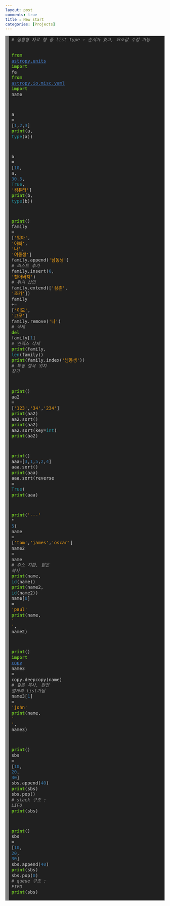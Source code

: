 ```yaml
---
layout: post
comments: true
title : New start
categories: [Projects]
---
```


<!-- HTML generated using hilite.me --><div style="background: #202020; overflow:auto;width:auto;border:solid gray;border-width:.1em .1em .1em .8em;padding:.2em .6em;"><pre style="margin: 0; line-height: 125%"><span style="color: #999999; font-style: italic"># 집합형 자료 형 중 list type : 순서가 있고, 요소값 수정 가능</span>
<span style="color: #6ab825; font-weight: bold">from</span> <span style="color: #447fcf; text-decoration: underline">astropy.units</span> <span style="color: #6ab825; font-weight: bold">import</span> <span style="color: #d0d0d0">fa</span>
<span style="color: #6ab825; font-weight: bold">from</span> <span style="color: #447fcf; text-decoration: underline">astropy.io.misc.yaml</span> <span style="color: #6ab825; font-weight: bold">import</span> <span style="color: #d0d0d0">name</span>

<span style="color: #d0d0d0">a</span> <span style="color: #d0d0d0">=</span> <span style="color: #d0d0d0">[</span><span style="color: #3677a9">1</span><span style="color: #d0d0d0">,</span><span style="color: #3677a9">2</span><span style="color: #d0d0d0">,</span><span style="color: #3677a9">3</span><span style="color: #d0d0d0">]</span>
<span style="color: #6ab825; font-weight: bold">print</span><span style="color: #d0d0d0">(a,</span> <span style="color: #24909d">type</span><span style="color: #d0d0d0">(a))</span>

<span style="color: #d0d0d0">b</span> <span style="color: #d0d0d0">=</span> <span style="color: #d0d0d0">[</span><span style="color: #3677a9">10</span><span style="color: #d0d0d0">,</span> <span style="color: #d0d0d0">a,</span> <span style="color: #3677a9">30.5</span><span style="color: #d0d0d0">,</span> <span style="color: #24909d">True</span><span style="color: #d0d0d0">,</span> <span style="color: #ed9d13">&#39;컴퓨터&#39;</span><span style="color: #d0d0d0">]</span>
<span style="color: #6ab825; font-weight: bold">print</span><span style="color: #d0d0d0">(b,</span> <span style="color: #24909d">type</span><span style="color: #d0d0d0">(b))</span>

<span style="color: #6ab825; font-weight: bold">print</span><span style="color: #d0d0d0">()</span>
<span style="color: #d0d0d0">family</span> <span style="color: #d0d0d0">=</span> <span style="color: #d0d0d0">[</span><span style="color: #ed9d13">&#39;엄마&#39;</span><span style="color: #d0d0d0">,</span> <span style="color: #ed9d13">&#39;아빠&#39;</span><span style="color: #d0d0d0">,</span> <span style="color: #ed9d13">&#39;나&#39;</span><span style="color: #d0d0d0">,</span> <span style="color: #ed9d13">&#39;여동생&#39;</span><span style="color: #d0d0d0">]</span>
<span style="color: #d0d0d0">family.append(</span><span style="color: #ed9d13">&#39;남동생&#39;</span><span style="color: #d0d0d0">)</span>    <span style="color: #999999; font-style: italic"># 리스트 추가</span>
<span style="color: #d0d0d0">family.insert(</span><span style="color: #3677a9">0</span><span style="color: #d0d0d0">,</span> <span style="color: #ed9d13">&#39;할아버지&#39;</span><span style="color: #d0d0d0">)</span>    <span style="color: #999999; font-style: italic"># 위치 삽입</span>
<span style="color: #d0d0d0">family.extend([</span><span style="color: #ed9d13">&#39;삼촌&#39;</span><span style="color: #d0d0d0">,</span> <span style="color: #ed9d13">&#39;조카&#39;</span><span style="color: #d0d0d0">])</span>
<span style="color: #d0d0d0">family</span> <span style="color: #d0d0d0">+=</span> <span style="color: #d0d0d0">[</span><span style="color: #ed9d13">&#39;이모&#39;</span><span style="color: #d0d0d0">,</span> <span style="color: #ed9d13">&#39;고모&#39;</span><span style="color: #d0d0d0">]</span>
<span style="color: #d0d0d0">family.remove(</span><span style="color: #ed9d13">&#39;나&#39;</span><span style="color: #d0d0d0">)</span>  <span style="color: #999999; font-style: italic"># 삭제</span>
<span style="color: #6ab825; font-weight: bold">del</span> <span style="color: #d0d0d0">family[</span><span style="color: #3677a9">1</span><span style="color: #d0d0d0">]</span>   <span style="color: #999999; font-style: italic"># 인덱스 삭제</span>
<span style="color: #6ab825; font-weight: bold">print</span><span style="color: #d0d0d0">(family,</span> <span style="color: #24909d">len</span><span style="color: #d0d0d0">(family))</span>
<span style="color: #6ab825; font-weight: bold">print</span><span style="color: #d0d0d0">(family.index(</span><span style="color: #ed9d13">&#39;남동생&#39;</span><span style="color: #d0d0d0">))</span>  <span style="color: #999999; font-style: italic"># 특정 항목 위치 찾기</span>

<span style="color: #6ab825; font-weight: bold">print</span><span style="color: #d0d0d0">()</span>
<span style="color: #d0d0d0">aa2</span> <span style="color: #d0d0d0">=</span> <span style="color: #d0d0d0">[</span><span style="color: #ed9d13">&#39;123&#39;</span><span style="color: #d0d0d0">,</span><span style="color: #ed9d13">&#39;34&#39;</span><span style="color: #d0d0d0">,</span><span style="color: #ed9d13">&#39;234&#39;</span><span style="color: #d0d0d0">]</span>
<span style="color: #6ab825; font-weight: bold">print</span><span style="color: #d0d0d0">(aa2)</span>
<span style="color: #d0d0d0">aa2.sort()</span>
<span style="color: #6ab825; font-weight: bold">print</span><span style="color: #d0d0d0">(aa2)</span>
<span style="color: #d0d0d0">aa2.sort(key=</span><span style="color: #24909d">int</span><span style="color: #d0d0d0">)</span>
<span style="color: #6ab825; font-weight: bold">print</span><span style="color: #d0d0d0">(aa2)</span>

<span style="color: #6ab825; font-weight: bold">print</span><span style="color: #d0d0d0">()</span>
<span style="color: #d0d0d0">aaa=[</span><span style="color: #3677a9">3</span><span style="color: #d0d0d0">,</span><span style="color: #3677a9">1</span><span style="color: #d0d0d0">,</span><span style="color: #3677a9">5</span><span style="color: #d0d0d0">,</span><span style="color: #3677a9">2</span><span style="color: #d0d0d0">,</span><span style="color: #3677a9">4</span><span style="color: #d0d0d0">]</span>
<span style="color: #d0d0d0">aaa.sort()</span>
<span style="color: #6ab825; font-weight: bold">print</span><span style="color: #d0d0d0">(aaa)</span>
<span style="color: #d0d0d0">aaa.sort(reverse</span> <span style="color: #d0d0d0">=</span> <span style="color: #24909d">True</span><span style="color: #d0d0d0">)</span>
<span style="color: #6ab825; font-weight: bold">print</span><span style="color: #d0d0d0">(aaa)</span>

<span style="color: #6ab825; font-weight: bold">print</span><span style="color: #d0d0d0">(</span><span style="color: #ed9d13">&#39;---&#39;</span> <span style="color: #d0d0d0">*</span> <span style="color: #3677a9">5</span><span style="color: #d0d0d0">)</span>
<span style="color: #d0d0d0">name</span> <span style="color: #d0d0d0">=</span> <span style="color: #d0d0d0">[</span><span style="color: #ed9d13">&#39;tom&#39;</span><span style="color: #d0d0d0">,</span><span style="color: #ed9d13">&#39;james&#39;</span><span style="color: #d0d0d0">,</span><span style="color: #ed9d13">&#39;oscar&#39;</span><span style="color: #d0d0d0">]</span>
<span style="color: #d0d0d0">name2</span> <span style="color: #d0d0d0">=</span> <span style="color: #d0d0d0">name</span>    <span style="color: #999999; font-style: italic"># 주소 치환, 얕은 복사</span>
<span style="color: #6ab825; font-weight: bold">print</span><span style="color: #d0d0d0">(name,</span> <span style="color: #24909d">id</span><span style="color: #d0d0d0">(name))</span>
<span style="color: #6ab825; font-weight: bold">print</span><span style="color: #d0d0d0">(name2,</span> <span style="color: #24909d">id</span><span style="color: #d0d0d0">(name2))</span>
<span style="color: #d0d0d0">name[</span><span style="color: #3677a9">0</span><span style="color: #d0d0d0">]</span> <span style="color: #d0d0d0">=</span> <span style="color: #ed9d13">&#39;paul&#39;</span>
<span style="color: #6ab825; font-weight: bold">print</span><span style="color: #d0d0d0">(name,</span> <span style="color: #ed9d13">&#39; &#39;</span><span style="color: #d0d0d0">,</span> <span style="color: #d0d0d0">name2)</span>

<span style="color: #6ab825; font-weight: bold">print</span><span style="color: #d0d0d0">()</span>
<span style="color: #6ab825; font-weight: bold">import</span> <span style="color: #447fcf; text-decoration: underline">copy</span>
<span style="color: #d0d0d0">name3</span> <span style="color: #d0d0d0">=</span> <span style="color: #d0d0d0">copy.deepcopy(name)</span>     <span style="color: #999999; font-style: italic"># 깊은 복사, 완전 별개의 list가됨</span>
<span style="color: #d0d0d0">name3[</span><span style="color: #3677a9">1</span><span style="color: #d0d0d0">]</span> <span style="color: #d0d0d0">=</span> <span style="color: #ed9d13">&#39;john&#39;</span>
<span style="color: #6ab825; font-weight: bold">print</span><span style="color: #d0d0d0">(name,</span> <span style="color: #ed9d13">&#39; &#39;</span><span style="color: #d0d0d0">,</span> <span style="color: #d0d0d0">name3)</span>

<span style="color: #6ab825; font-weight: bold">print</span><span style="color: #d0d0d0">()</span>
<span style="color: #d0d0d0">sbs</span> <span style="color: #d0d0d0">=</span> <span style="color: #d0d0d0">[</span><span style="color: #3677a9">10</span><span style="color: #d0d0d0">,</span> <span style="color: #3677a9">20</span><span style="color: #d0d0d0">,</span> <span style="color: #3677a9">30</span><span style="color: #d0d0d0">]</span>
<span style="color: #d0d0d0">sbs.append(</span><span style="color: #3677a9">40</span><span style="color: #d0d0d0">)</span>
<span style="color: #6ab825; font-weight: bold">print</span><span style="color: #d0d0d0">(sbs)</span>
<span style="color: #d0d0d0">sbs.pop()</span>   <span style="color: #999999; font-style: italic"># stack 구조 : LIFO</span>
<span style="color: #6ab825; font-weight: bold">print</span><span style="color: #d0d0d0">(sbs)</span>

<span style="color: #6ab825; font-weight: bold">print</span><span style="color: #d0d0d0">()</span>
<span style="color: #d0d0d0">sbs</span> <span style="color: #d0d0d0">=</span> <span style="color: #d0d0d0">[</span><span style="color: #3677a9">10</span><span style="color: #d0d0d0">,</span> <span style="color: #3677a9">20</span><span style="color: #d0d0d0">,</span> <span style="color: #3677a9">30</span><span style="color: #d0d0d0">]</span>
<span style="color: #d0d0d0">sbs.append(</span><span style="color: #3677a9">40</span><span style="color: #d0d0d0">)</span>
<span style="color: #6ab825; font-weight: bold">print</span><span style="color: #d0d0d0">(sbs)</span>
<span style="color: #d0d0d0">sbs.pop(</span><span style="color: #3677a9">0</span><span style="color: #d0d0d0">)</span>  <span style="color: #999999; font-style: italic"># queue 구조 : FIFO</span>
<span style="color: #6ab825; font-weight: bold">print</span><span style="color: #d0d0d0">(sbs)</span>
</pre></div>







 
